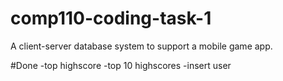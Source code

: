 # comp110-coding-task-1
A client-server database system to support a mobile game app.

#Done
-top highscore
-top 10 highscores
-insert user

